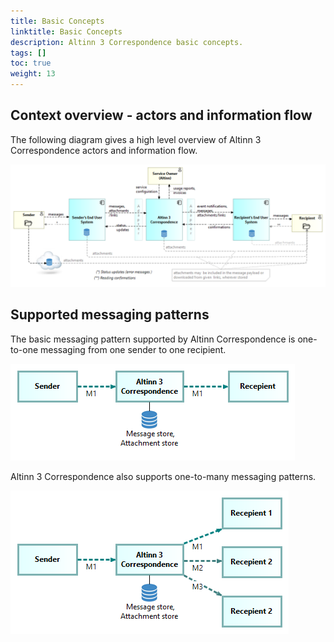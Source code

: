 ```yaml
---
title: Basic Concepts
linktitle: Basic Concepts
description: Altinn 3 Correspondence basic concepts.
tags: []
toc: true
weight: 13
---
```


## Context overview - actors and information flow

The following diagram gives a high level overview of Altinn 3 Correspondence actors and information flow.

![Altinn Correspondence Context Overview](./altinn3-correspondence-context-diagram.en.png "Altinn Correspondence Context Overview")

## Supported messaging patterns

The basic messaging pattern supported by Altinn Correspondence is one-to-one messaging from one sender to one recipient.

![One-to-one messaging](./altinn3-correspondence-pattern-1-1-messaging.en.png "One-to-one messaging")

Altinn 3 Correspondence also supports one-to-many messaging patterns.

![One-to-many messaging](./altinn3-correspondence-pattern-1-n-messaging.en.png "One-to-many messaging")
